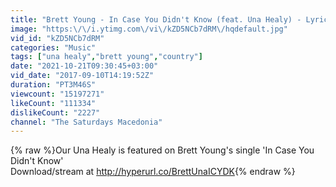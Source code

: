 ```yaml
---
title: "Brett Young - In Case You Didn't Know (feat. Una Healy) - Lyrics"
image: "https:\/\/i.ytimg.com\/vi\/kZD5NCb7dRM\/hqdefault.jpg"
vid_id: "kZD5NCb7dRM"
categories: "Music"
tags: ["una healy","brett young","country"]
date: "2021-10-21T09:30:45+03:00"
vid_date: "2017-09-10T14:19:52Z"
duration: "PT3M46S"
viewcount: "15197271"
likeCount: "111334"
dislikeCount: "2227"
channel: "The Saturdays Macedonia"
---
```

{% raw %}Our Una Healy is featured on Brett Young's single 'In Case You Didn't Know'<br />Download/stream at <a rel="nofollow" target="blank" href="http://hyperurl.co/BrettUnaICYDK">http://hyperurl.co/BrettUnaICYDK</a>{% endraw %}
